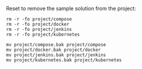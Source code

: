 
Reset to remove the sample solution from the project:

```
rm -r -fo project/compose
rm -r -fo project/docker
rm -r -fo project/jenkins
rm -r -fo project/kubernetes

mv project/compose.bak project/compose
mv project/docker.bak project/docker
mv project/jenkins.bak project/jenkins
mv project/kubernetes.bak project/kubernetes
```